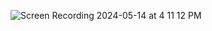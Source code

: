 ![Screen Recording 2024-05-14 at 4 11 12 PM](https://github.com/SunnyDcitruspunch/simple-formatter/assets/36935854/2a62c402-aecc-43e1-a8b0-f1783a3b4e18)
